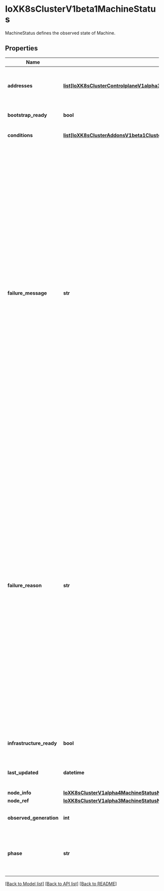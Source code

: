 # IoXK8sClusterV1beta1MachineStatus

MachineStatus defines the observed state of Machine.
## Properties
Name | Type | Description | Notes
------------ | ------------- | ------------- | -------------
**addresses** | [**list[IoXK8sClusterControlplaneV1alpha3AWSManagedControlPlaneStatusBastionAddresses]**](IoXK8sClusterControlplaneV1alpha3AWSManagedControlPlaneStatusBastionAddresses.md) | Addresses is a list of addresses assigned to the machine. This field is copied from the infrastructure provider reference. | [optional] 
**bootstrap_ready** | **bool** | BootstrapReady is the state of the bootstrap provider. | [optional] 
**conditions** | [**list[IoXK8sClusterAddonsV1beta1ClusterResourceSetStatusConditions]**](IoXK8sClusterAddonsV1beta1ClusterResourceSetStatusConditions.md) | Conditions defines current service state of the Machine. | [optional] 
**failure_message** | **str** | FailureMessage will be set in the event that there is a terminal problem reconciling the Machine and will contain a more verbose string suitable for logging and human consumption.   This field should not be set for transitive errors that a controller faces that are expected to be fixed automatically over time (like service outages), but instead indicate that something is fundamentally wrong with the Machine&#39;s spec or the configuration of the controller, and that manual intervention is required. Examples of terminal errors would be invalid combinations of settings in the spec, values that are unsupported by the controller, or the responsible controller itself being critically misconfigured.   Any transient errors that occur during the reconciliation of Machines can be added as events to the Machine object and/or logged in the controller&#39;s output. | [optional] 
**failure_reason** | **str** | FailureReason will be set in the event that there is a terminal problem reconciling the Machine and will contain a succinct value suitable for machine interpretation.   This field should not be set for transitive errors that a controller faces that are expected to be fixed automatically over time (like service outages), but instead indicate that something is fundamentally wrong with the Machine&#39;s spec or the configuration of the controller, and that manual intervention is required. Examples of terminal errors would be invalid combinations of settings in the spec, values that are unsupported by the controller, or the responsible controller itself being critically misconfigured.   Any transient errors that occur during the reconciliation of Machines can be added as events to the Machine object and/or logged in the controller&#39;s output. | [optional] 
**infrastructure_ready** | **bool** | InfrastructureReady is the state of the infrastructure provider. | [optional] 
**last_updated** | **datetime** | LastUpdated identifies when the phase of the Machine last transitioned. | [optional] 
**node_info** | [**IoXK8sClusterV1alpha4MachineStatusNodeInfo**](IoXK8sClusterV1alpha4MachineStatusNodeInfo.md) |  | [optional] 
**node_ref** | [**IoXK8sClusterV1alpha3MachineStatusNodeRef**](IoXK8sClusterV1alpha3MachineStatusNodeRef.md) |  | [optional] 
**observed_generation** | **int** | ObservedGeneration is the latest generation observed by the controller. | [optional] 
**phase** | **str** | Phase represents the current phase of machine actuation. E.g. Pending, Running, Terminating, Failed etc. | [optional] 

[[Back to Model list]](../README.md#documentation-for-models) [[Back to API list]](../README.md#documentation-for-api-endpoints) [[Back to README]](../README.md)


